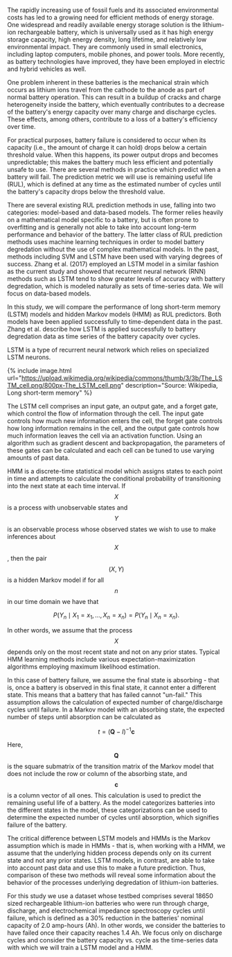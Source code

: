 The rapidly increasing use of fossil fuels and its associated
environmental costs has led to a growing need for efficient methods of
energy storage. One widespread and readily available energy storage
solution is the lithium-ion rechargeable battery, which is universally used as it
has high energy storage capacity, high energy density, long
lifetime, and relatively low environmental impact. They are commonly
used in small electronics, including laptop computers, mobile phones,
and power tools. More recently, as battery technologies have improved,
they have been employed in electric and hybrid vehicles as well.

One problem inherent in these batteries is the mechanical strain which
occurs as lithium ions travel from the cathode to the anode as part of
normal battery operation. This can result in a buildup of cracks and
charge heterogeneity inside the battery, which eventually contributes
to a decrease of the battery's energy capacity over many charge and
discharge cycles. These effects, among others, contribute to a loss of
a battery's efficiency over time.

For practical purposes, battery failure is considered to occur when
its capacity (i.e., the amount of charge it can hold) drops below a
certain threshold value. When this happens, its power output drops and
becomes unpredictable; this makes the battery much less efficient and
potentially unsafe to use. There are several methods in practice which
predict when a battery will fail. The prediction metric we
will use is remaining useful life (RUL), which is defined at any
time as the estimated number of cycles until the battery's capacity
drops below the threshold value.

There are several existing RUL prediction methods in use, falling into
two categories: model-based and data-based models. The former relies
heavily on a mathematical model specific to a battery, but is often
prone to overfitting and is generally not able to take into account
long-term performance and behavior of the battery. The latter class of
RUL prediction methods uses machine learning techniques in order to
model battery degredation without the use of complex mathematical
models. In the past, methods including SVM and LSTM have been used
with varying degrees of success. Zhang et al. (2017) employed an LSTM
model in a similar fashion as the current study and showed that
recurrent neural network (RNN) methods such as LSTM tend to show
greater levels of accuracy with battery degredation, which is modeled
naturally as sets of time-series data. We will focus on data-based models.

In this study, we will compare the performance of long short-term
memory (LSTM) models and hidden Markov models (HMM) as RUL
predictors. Both models have been applied successfully to
time-dependent data in the past. Zhang et al. describe how LSTM is
applied successfully to battery degredation data as time series of the
battery capacity over cycles.

LSTM is a type of recurrent neural network which relies on specialized
LSTM neurons.

{% include image.html
url="https://upload.wikimedia.org/wikipedia/commons/thumb/3/3b/The_LSTM_cell.png/800px-The_LSTM_cell.png"
description="Source: Wikipedia, Long short-term memory" %}

The LSTM cell comprises an input gate, an output gate, and a forget
gate, which control the flow of information through the cell. The
input gate controls how much new information enters the cell, the
forget gate controls how long information remains in the cell, and the
output gate controls how much information leaves the cell via an
activation function. Using an algorithm such as gradient descent and
backpropagation, the parameters of these gates can be calculated and
each cell can be tuned to use varying amounts of past data.

HMM is a discrete-time
statistical model which assigns states to each point in time and
attempts to calculate the conditional probability of transitioning
into the next state at each time interval. If $$X$$ is a process
with unobservable states and $$Y$$ is an observable process whose
observed states we wish to use to make inferences about $$X$$, then
the pair $$(X, Y)$$ is a hidden Markov model if for all $$n$$ in our
time domain we have that

$$P(Y_n \mid X_1 = x_1, \dots, X_n = x_n) = P(Y_n \mid X_n = x_n).$$

In other words, we assume that the process $$X$$ depends only on the
most recent state and not on any prior states. Typical HMM learning
methods include various expectation-maximization algorithms employing
maximum likelihood estimation.

In this case of battery failure, we assume the final state is absorbing - that is, once a battery is observed in this final state, it cannot enter a different state. This means that a battery that has failed cannot "un-fail." This assumption allows the calculation of expected number of charge/discharge cycles until failure. In a Markov model with an absorbing state, the expected number of steps until absorption can be calculated as 

$$t = (\mathbf{Q}-I)^{-1}\mathbf{c}$$

Here, $$\mathbf{Q}$$ is the square submatrix of the transition matrix of the Markov model that does not include the row or column of the absorbing state, and $$\mathbf{c}$$ is a column vector of all ones. This calculation is used to predict the remaining useful life of a battery. As the model categorizes batteries into the different states in the model, these categorizations can be used to determine the expected number of cycles until absorption, which signifies failure of the battery.

The critical difference
between LSTM models and HMMs is the Markov assumption which is made in
HMMs - that is, when working with a HMM, we assume that the underlying
hidden process depends only on its current state and not any prior
states. LSTM models, in contrast, are able to take into account past
data and use this to make a future prediction. Thus, comparison of
these two methods will reveal some information about the behavior of
the processes underlying degredation of lithium-ion batteries.

For this study we use a dataset whose testbed comprises several 18650
sized rechargeable lithium-ion batteries who were run through charge,
discharge, and electrochemical impedance spectroscopy cycles until
failure, which is defined as a 30% reduction in the batteries' nominal
capacity of 2.0 amp-hours (Ah). In other words, we consider the batteries to have
failed once their capacity reaches 1.4 Ah.
We focus only on discharge cycles and consider
the battery capacity vs. cycle as the time-series data with which we
will train a LSTM model and a HMM.
